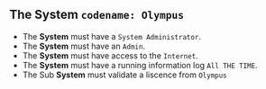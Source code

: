 ## The System `codename: Olympus`

- The **System** must have a `System Administrator`.
- The **System** must have an `Admin`.
- The **System** must have access to the `Internet`.
- The **System** must have a running information log `All THE TIME`.
- The Sub **System** must validate a liscence from `Olympus`